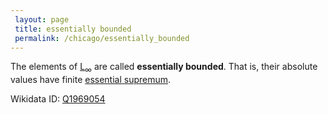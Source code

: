 ```yaml
---
 layout: page
 title: essentially bounded
 permalink: /chicago/essentially_bounded
---
```

The elements of [L](https://defsmath.github.io/DefsMath/Lp_space)$_\infty$ are called **essentially bounded**. That is, their absolute values have finite [essential supremum](https://defsmath.github.io/DefsMath/essential_supremum).

Wikidata ID: [Q1969054](https://www.wikidata.org/wiki/Q1969054)